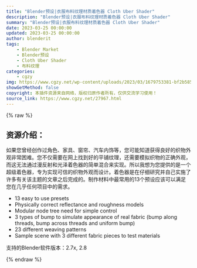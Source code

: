 ```yaml
---
title: "Blender预设|衣服布料纹理材质着色器 Cloth Uber Shader"
description: "Blender预设|衣服布料纹理材质着色器 Cloth Uber Shader"
summary: "Blender预设|衣服布料纹理材质着色器 Cloth Uber Shader"
date: 2023-03-25 00:00:00
updated: 2023-03-25 00:00:00
author: blenderit
tags: 
    - Blender Market
    - Blender预设
    - Cloth Uber Shader
    - 布料纹理
categories:
    - cgzy
img: https://www.cgzy.net/wp-content/uploads/2023/03/1679753381-bf2b585aaeb7a04.webp
showGetMethod: false
copyright: 本插件资源来自网络，版权归原作者所有，仅供交流学习使用！
source_link: https://www.cgzy.net/27967.html
---
```


{% raw %}
<div class="wp-block-pandastudio-title"><div class="title_style_01"><h2 id="h2-0">资源介绍：</h2></div></div><p class="is-style-text-indent-2em">如果您曾经创作过角色、家具、窗帘、汽车内饰等，您可能知道获得良好的织物外观非常困难。您不仅需要在网上找到好的平铺纹理，还需要模拟织物的正确外观，而这无法通过漫反射和光泽着色器的简单混合来实现。所以我想为您提供的是一个超级着色器，专为实现可信的织物外观而设计。着色器是在仔细研究并自己实施了许多有关该主题的文章之后完成的。制作材料中最常用的13个预设应该可以满足您在几乎任何项目中的需求。</p><ul>
<li>13 easy to use presets</li>



<li>Physically correct reflectance and roughness models</li>



<li>Modular node tree need for simple control</li>



<li>3 types of bump to simulate appearance of real fabric (bump along threads, bump across threads and uniform bump)</li>



<li>23 different weaving patterns</li>



<li>Sample scene with 3 different fabric pieces to test materials</li>
</ul><div class="wp-block-pandastudio-tips"><div class="tip success "><p>支持的Blender软件版本：2.7x, 2.8</p>
</div></div>
<div style="display: none">cgzy</div>
{% endraw %}